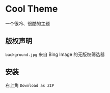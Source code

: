 # Cool Theme

一个很冷、很酷的主题

## 版权声明

`background.jpg` 来自 Bing Image 的无版权筛选器

## 安装

右上角 `Download as ZIP`